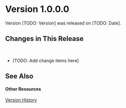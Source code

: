 # Version 1.0.0.0

Version [TODO: Version] was released on [TODO: Date].



## Changes in This Release
&nbsp;<ul><li>
[TODO: Add change items here]</li></ul>

## See Also


#### Other Resources
<a href="32d906df-9865-4c3c-ba10-18670acc0c53">Version History</a><br />